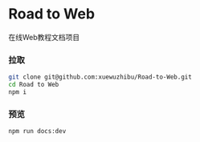 # Road to Web
在线Web教程文档项目

### 拉取

``` bash
git clone git@github.com:xuewuzhibu/Road-to-Web.git
cd Road to Web
npm i
```
### 预览

``` bash
npm run docs:dev